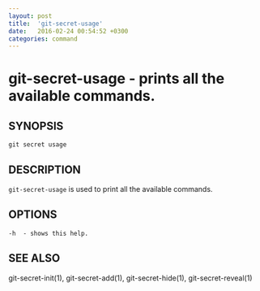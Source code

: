 ```yaml
---
layout: post
title:  'git-secret-usage'
date:   2016-02-24 00:54:52 +0300
categories: command
---
```

git-secret-usage - prints all the available commands.
=====================================================

## SYNOPSIS

    git secret usage


## DESCRIPTION
`git-secret-usage` is used to print all the available commands.


## OPTIONS

    -h  - shows this help.


## SEE ALSO

git-secret-init(1), git-secret-add(1), git-secret-hide(1), git-secret-reveal(1)
